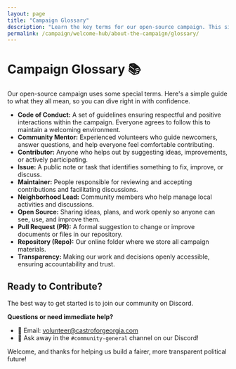 ```yaml
---
layout: page
title: "Campaign Glossary"
description: "Learn the key terms for our open-source campaign. This simple guide will help you understand how we work together on Discord and GitHub."
permalink: /campaign/welcome-hub/about-the-campaign/glossary/
---
```


# Campaign Glossary 📚

Our open-source campaign uses some special terms. Here's a simple guide to what they all mean, so you can dive right in with confidence.

* **Code of Conduct:** A set of guidelines ensuring respectful and positive interactions within the campaign. Everyone agrees to follow this to maintain a welcoming environment.
* **Community Mentor:** Experienced volunteers who guide newcomers, answer questions, and help everyone feel comfortable contributing.
* **Contributor:** Anyone who helps out by suggesting ideas, improvements, or actively participating.
* **Issue:** A public note or task that identifies something to fix, improve, or discuss.
* **Maintainer:** People responsible for reviewing and accepting contributions and facilitating discussions.
* **Neighborhood Lead:** Community members who help manage local activities and discussions.
* **Open Source:** Sharing ideas, plans, and work openly so anyone can see, use, and improve them.
* **Pull Request (PR):** A formal suggestion to change or improve documents or files in our repository.
* **Repository (Repo):** Our online folder where we store all campaign materials.
* **Transparency:** Making our work and decisions openly accessible, ensuring accountability and trust.

## Ready to Contribute?

The best way to get started is to join our community on Discord.

**Questions or need immediate help?**
* 📧 Email: [volunteer@castroforgeorgia.com](mailto:volunteer@castroforgeorgia.com)
* 💬 Ask away in the `#community-general` channel on our Discord!

Welcome, and thanks for helping us build a fairer, more transparent political future!